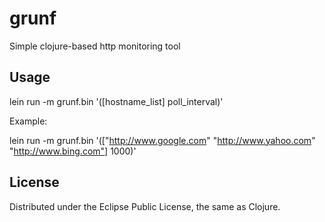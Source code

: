 # grunf

Simple clojure-based http monitoring tool

## Usage

lein run -m grunf.bin '([hostname_list] poll_interval)'

Example:

lein run -m grunf.bin '(["http://www.google.com" "http://www.yahoo.com" "http://www.bing.com"] 1000)'

## License

Distributed under the Eclipse Public License, the same as Clojure.

